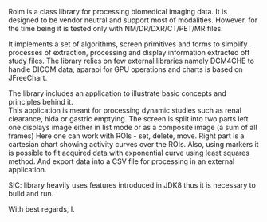 Roim is a class library for processing biomedical imaging data. 
It is designed to be vendor neutral and support most of modalities. 
However, for the time being it is tested only with NM/DR/DXR/CT/PET/MR files.
 
It implements a set of algorithms, screen primitives and forms to simplify processes of extraction, 
processing and display information extracted off study files. 
The library relies on few external libraries namely DCM4CHE to handle DICOM data, 
aparapi for GPU operations and charts is based on JFreeChart. 

The library includes an application to illustrate basic concepts and principles behind it.  
This application is meant for processing dynamic studies such as renal clearance, hida or gastric emptying. 
The screen is split into two parts left one displays image either in list mode or as a composite image (a sum of all frames)
Here one can work with ROIs - set, delete, move. 
Right part is a cartesian chart showing activity curves over the ROIs. 
Also, using markers it is possible to fit acquired data with exponential curve using least squares method. 
And export data into a CSV file for processing in an external application.          

SIC: library heavily uses features introduced in JDK8 thus it is necessary to build and run.

With best regards,
I. 


